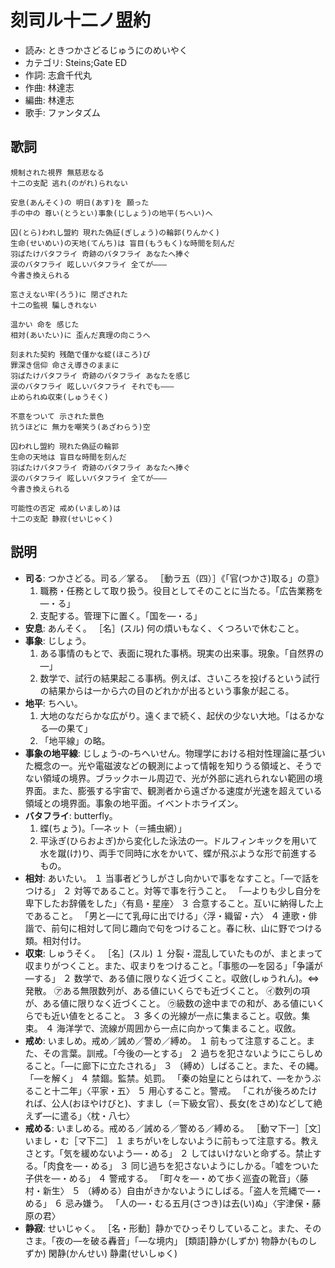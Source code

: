 刻司ル十二ノ盟約
=================

- 読み: ときつかさどるじゅうにのめいやく
- カテゴリ: Steins;Gate ED
- 作詞: 志倉千代丸
- 作曲: 林達志
- 編曲: 林達志
- 歌手: ファンタズム


歌詞
-----

    規制された視界 無慈悲なる
    十二の支配 逃れ(のがれ)られない

    安息(あんそく)の 明日(あす)を 願った
    手の中の 尊い(とうとい)事象(じしょう)の地平(ちへい)へ

    囚(とら)われし盟約 現れた偽証(ぎしょう)の輪郭(りんかく)
    生命(せいめい)の天地(てんち)は 盲目(もうもく)な時間を刻んだ
    羽ばたけバタフライ 奇跡のバタフライ あなたへ捧ぐ
    涙のバタフライ 眩しいバタフライ 全てが———
    今書き換えられる

    窓さえない牢(ろう)に 閉ざされた
    十二の監視 騙しきれない

    温かい 命を 感じた
    相対(あいたい)に 歪んだ真理の向こうへ

    刻まれた契約 残酷で僅かな綻(ほころ)び
    罪深き信仰 命さえ導きのままに
    羽ばたけバタフライ 奇跡のバタフライ あなたを感じ
    涙のバタフライ 眩しいバタフライ それでも———
    止められぬ収束(しゅうそく)

    不意をついて 示された景色
    抗うほどに 無力を嘲笑う(あざわらう)空

    囚われし盟約 現れた偽証の輪郭
    生命の天地は 盲目な時間を刻んだ
    羽ばたけバタフライ 奇跡のバタフライ あなたへ捧ぐ
    涙のバタフライ 眩しいバタフライ 全てが———
    今書き換えられる

    可能性の否定 戒め(いましめ)は
    十二の支配 静寂(せいじゃく)


説明
-----

- **司る**: つかさどる。司る／掌る。 ［動ラ五（四）］《「官(つかさ)取る」の意》
    1. 職務・任務として取り扱う。役目としてそのことに当たる。「広告業務を―・る」
    2. 支配する。管理下に置く。「国を―・る」
- **安息**: あんそく。 ［名］(スル)  何の煩いもなく、くつろいで休むこと。
- **事象**: じしょう。
    1. ある事情のもとで、表面に現れた事柄。現実の出来事。現象。「自然界の―」
    2. 数学で、試行の結果起こる事柄。例えば、さいころを投げるという試行の結果からは一から六の目のどれかが出るという事象が起こる。
- **地平**: ちへい。
    1. 大地のなだらかな広がり。遠くまで続く、起伏の少ない大地。「はるかなる―の果て」
    2. 「地平線」の略。
- **事象の地平線**: じしょう‐の‐ちへいせん。物理学における相対性理論に基づいた概念の一。光や電磁波などの観測によって情報を知りうる領域と、そうでない領域の境界。ブラックホール周辺で、光が外部に逃れられない範囲の境界面。また、膨張する宇宙で、観測者から遠ざかる速度が光速を超えている領域との境界面。事象の地平面。イベントホライズン。
- **バタフライ**: butterfly。
    1. 蝶(ちょう)。「―ネット（＝捕虫網）」
    2. 平泳ぎ(ひらおよぎ)から変化した泳法の一。ドルフィンキックを用いて水を蹴(け)り、両手で同時に水をかいて、蝶が飛ぶような形で前進するもの。
- **相対**: あいたい。
    １ 当事者どうしがさし向かいで事をなすこと。「―で話をつける」
    ２ 対等であること。対等で事を行うこと。 「―よりも少し自分を卑下したお辞儀をした」〈有島・星座〉
    ３ 合意すること。互いに納得した上であること。 「男と―にて乳母に出でける」〈浮・織留・六〉
    ４ 連歌・俳諧で、前句に相対して同じ趣向で句をつけること。春に秋、山に野でつける類。相対付け。
- **収束**: しゅうそく。 ［名］(スル)
    １ 分裂・混乱していたものが、まとまって収まりがつくこと。また、収まりをつけること。「事態の―を図る」「争議が―する」
    ２ 数学で、ある値に限りなく近づくこと。収斂(しゅうれん)。⇔発散。 ㋐ある無限数列が、ある値にいくらでも近づくこと。 ㋑数列の項が、ある値に限りなく近づくこと。 ㋒級数の途中までの和が、ある値にいくらでも近い値をとること。
    ３ 多くの光線が一点に集まること。収斂。集束。
    ４ 海洋学で、流線が周囲から一点に向かって集まること。収斂。
- **戒め**: いましめ。戒め／誡め／警め／縛め。
    １ 前もって注意すること。また、その言葉。訓戒。「今後の―とする」
    ２ 過ちを犯さないようにこらしめること。「―に廊下に立たされる」
    ３ （縛め）しばること。また、その縄。「―を解く」
    ４ 禁錮。監禁。処罰。 「秦の始皇にとらはれて、―をかうぶること十二年」〈平家・五〉
    ５ 用心すること。警戒。 「これが後ろめたければ、公人(おほやけびと)、すまし（＝下級女官）、長女(をさめ)などして絶えず―に遣る」〈枕・八七〉
- **戒める**: いましめる。戒める／誡める／警める／縛める。 ［動マ下一］［文］いまし・む［マ下二］
    １ まちがいをしないように前もって注意する。教えさとす。「気を緩めないよう―・める」
    ２ してはいけないと命ずる。禁止する。「肉食を―・める」
    ３ 同じ過ちを犯さないようにしかる。「嘘をついた子供を―・める」
    ４ 警戒する。 「町々を―・めて歩く巡査の靴音」〈藤村・新生〉
    ５ （縛める）自由がきかないようにしばる。「盗人を荒縄で―・める」
    ６ 忌み嫌う。 「人の―・むる五月(さつき)は去(い)ぬ」〈宇津保・藤原の君〉
- **静寂**: せいじゃく。 ［名・形動］静かでひっそりしていること。また、そのさま。「夜の―を破る轟音」「―な境内」 [類語]静か(しずか) 物静か(ものしずか) 閑静(かんせい) 静粛(せいしゅく) 
